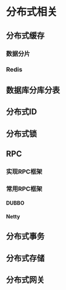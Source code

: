 # 分布式相关

## 分布式缓存

### 数据分片

### Redis

## 数据库分库分表

## 分布式ID

## 分布式锁

## RPC

### 实现RPC框架

### 常用RPC框架

#### DUBBO

#### Netty

## 分布式事务

## 分布式存储

## 分布式网关

